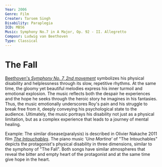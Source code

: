 ```yaml
---
Year: 2006
Genre: Film
Creater: Tarsem Singh
Disability: Paraplegia
ICD: MB56
Music: Symphony No.7 in A Major, Op. 92 - II. Allegretto
Composr: Ludwig van Beethoven
Type: Classical
---
```


# The Fall

[Beethoven's *Symphony No. 7, 2nd movement*](https://youtu.be/Urv9aruTups?si=SoZgX20_iMUX2C_B) symbolizes his physical disability and helplessness through its slow, repetitive rhythms. At the same time, the gloomy yet beautiful melodies express his inner turmoil and emotional explosion. The music reflects both the despair he experiences and the hope he seeks through the heroic story he imagines in his fantasies. Thus, the music emotionally underscores Roy's pain and his struggle to break free from it, deeply conveying his psychological state to the audience. Ultimately, the music portrays his disability not just as a physical limitation, but as a complex experience that leads to a journey of mental healing.

Example: The similar disease(paralysis) is described in Olivier Nakache 2011 film [*The Intouchables*](kim_naeun.md). The piano music *'Una Martina'* of "The Intouchables" depicts the protagonist's physical disability in three dimensions, similar to the symphony of "The Fall". Both songs have similar atmospheres that reveal the bitter and empty heart of the protagonist and at the same time give hope in the heart.
